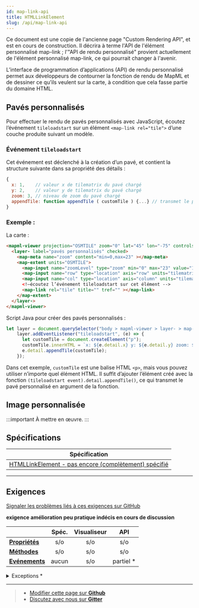 ```yaml
---
id: map-link-api
title: HTMLLinkElement
slug: /api/map-link-api
---
```


Ce document est une copie de l'ancienne page "Custom Rendering API", et est 
en cours de construction.  Il décrira à terme l'API de l'élément personnalisé map-link ;
l'"API de rendu personnalisé" provient actuellement de l'élément personnalisé map-link,
ce qui pourrait changer à l'avenir.

L’interface de programmation d’applications (API) de rendu personnalisé permet aux développeurs de contourner la fonction de rendu de MapML et de dessiner ce qu’ils veulent sur la carte, à condition que cela fasse partie du domaine HTML.

## Pavés personnalisés

Pour effectuer le rendu de pavés personnalisés avec JavaScript, écoutez l’événement `tileloadstart` sur un élément `<map-link rel="tile">` d’une couche produite suivant un modèle.

### Événement `tileloadstart` 

Cet événement est déclenché à la création d’un pavé, et contient la structure suivante dans sa propriété des détails :
```js
{
  x: 1,    // valeur x de tilematrix du pavé chargé
  y: 2,    // valeur y de tilematrix du pavé chargé
  zoom: 3, // niveau de zoom du pavé chargé
  appendTile: function appendTile ( customTile ) {...} // transmet le pavé personnalisé comme un argument de fonction
}
```


### Exemple :

La carte :
```html
<mapml-viewer projection="OSMTILE" zoom="0" lat="45" lon="-75" controls>
  <layer- label="pavés personnalisés" checked>
    <map-meta name="zoom" content="min=0,max=23" ></map-meta>
    <map-extent units="OSMTILE">
      <map-input name="zoomLevel" type="zoom" min="0" max="23" value="1" ></map-input>
      <map-input name="row" type="location" axis="row" units="tilematrix" min="0" max="2" ></map-input>
      <map-input name="col" type="location" axis="column" units="tilematrix" min="0" max="2" ></map-input>
      <!—écoutez l’événement tileloadstart sur cet élément -->
      <map-link rel="tile" title="" tref="" ></map-link>
    </map-extent>
  </layer->
</mapml-viewer>
```


Script Java pour créer des pavés personnalisés :
```js
let layer = document.querySelector("body > mapml-viewer > layer- > map-extent > map-link");
    layer.addEventListener("tileloadstart", (e) => {
      let customTile = document.createElement("p");
      customTile.innerHTML = `x: ${e.detail.x} y: ${e.detail.y} zoom: ${e.detail.zoom}`;
      e.detail.appendTile(customTile);
    });
```

Dans cet exemple, `customTile` est une balise HTML `<p>`, mais vous  pouvez utiliser n’importe quel élément HTML. Il suffit d’ajouter l’élément créé avec la fonction `(tileloadstart event).detail.appendTile()`, ce qui transmet le pavé personnalisé en argument de la fonction.


## Image personnalisée

:::important
À mettre en œuvre.
:::

## Spécifications

| Spécification                                                |
|--------------------------------------------------------------|
| [HTMLLinkElement - pas encore (complètement) spécifié](https://maps4html.org/MapML/spec/#the-link-element) |

---

## Exigences

[Signaler les problèmes liés à ces exigences sur GitHub](https://github.com/Maps4HTML/HTML-Map-Element-UseCases-Requirements/issues/new?title=-SUMMARIZE+THE+PROBLEM-&body=-DESCRIBE+THE+PROBLEM-)

<p><b><span class="requirement">exigence</span>
<span class="enhancement">amélioration</span>
<span class="impractical">peu pratique</span>
<span class="undecided">indécis</span>
<span class="discussion">en cours de discussion</span></b></p>

|  | Spéc. | Visualiseur | API |
|:---------------------------------------------------------------------------------|:------: |:-----: |:---: |
| [**Propriétés**](#propriétés) | s/o | s/o | s/o |
| [**Méthodes**](#méthodes) | s/o | s/o | s/o |
| [**Evénements**](#evénements) | aucun | s/o | partiel * |


<details>
<summary>Exceptions *</summary>
<ol>
<li>L'élément &lt;map-link&gt; émettra l'événement tileloadstart, mais son comportement est expérimental et nécessite un balisage conforme à l'exemple donné ci-dessus.</li>
</ol>

</details>

---

> - [Modifier cette page sur **Github**](https://github.com/Maps4HTML/web-map-doc/edit/main/i18n/fr/docusaurus-plugin-content-docs/current/api/map-link-api.md)
> - [Discutez avec nous sur **Gitter**](https://gitter.im/Maps4HTML/chat)
